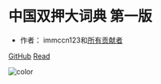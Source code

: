 # 中国双押大词典 第一版
- 作者： immccn123和[所有贡献者](contributers)

[GitHub](https://github.com/immccn123/shuangya)
[Read](first)

![color](#ffffff)